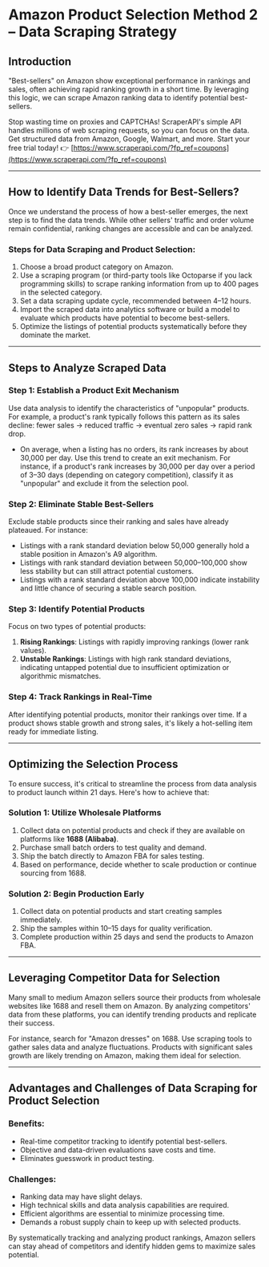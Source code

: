 # Amazon Product Selection Method 2 – Data Scraping Strategy

## Introduction

"Best-sellers" on Amazon show exceptional performance in rankings and sales, often achieving rapid ranking growth in a short time. By leveraging this logic, we can scrape Amazon ranking data to identify potential best-sellers.

Stop wasting time on proxies and CAPTCHAs! ScraperAPI's simple API handles millions of web scraping requests, so you can focus on the data. Get structured data from Amazon, Google, Walmart, and more. Start your free trial today! 👉 [https://www.scraperapi.com/?fp_ref=coupons](https://www.scraperapi.com/?fp_ref=coupons)

---

## How to Identify Data Trends for Best-Sellers?

Once we understand the process of how a best-seller emerges, the next step is to find the data trends. While other sellers' traffic and order volume remain confidential, ranking changes are accessible and can be analyzed.

### Steps for Data Scraping and Product Selection:
1. Choose a broad product category on Amazon.
2. Use a scraping program (or third-party tools like Octoparse if you lack programming skills) to scrape ranking information from up to 400 pages in the selected category.
3. Set a data scraping update cycle, recommended between 4–12 hours.
4. Import the scraped data into analytics software or build a model to evaluate which products have potential to become best-sellers.
5. Optimize the listings of potential products systematically before they dominate the market.

---

## Steps to Analyze Scraped Data

### Step 1: Establish a Product Exit Mechanism
Use data analysis to identify the characteristics of "unpopular" products. For example, a product's rank typically follows this pattern as its sales decline: fewer sales → reduced traffic → eventual zero sales → rapid rank drop.

- On average, when a listing has no orders, its rank increases by about 30,000 per day. Use this trend to create an exit mechanism. For instance, if a product's rank increases by 30,000 per day over a period of 3–30 days (depending on category competition), classify it as "unpopular" and exclude it from the selection pool.

### Step 2: Eliminate Stable Best-Sellers
Exclude stable products since their ranking and sales have already plateaued. For instance:
- Listings with a rank standard deviation below 50,000 generally hold a stable position in Amazon's A9 algorithm.
- Listings with rank standard deviation between 50,000–100,000 show less stability but can still attract potential customers.
- Listings with a rank standard deviation above 100,000 indicate instability and little chance of securing a stable search position.

### Step 3: Identify Potential Products
Focus on two types of potential products:
1. **Rising Rankings**: Listings with rapidly improving rankings (lower rank values).
2. **Unstable Rankings**: Listings with high rank standard deviations, indicating untapped potential due to insufficient optimization or algorithmic mismatches.

### Step 4: Track Rankings in Real-Time
After identifying potential products, monitor their rankings over time. If a product shows stable growth and strong sales, it's likely a hot-selling item ready for immediate listing.

---

## Optimizing the Selection Process

To ensure success, it's critical to streamline the process from data analysis to product launch within 21 days. Here's how to achieve that:

### Solution 1: Utilize Wholesale Platforms
1. Collect data on potential products and check if they are available on platforms like **1688 (Alibaba)**.
2. Purchase small batch orders to test quality and demand.
3. Ship the batch directly to Amazon FBA for sales testing.
4. Based on performance, decide whether to scale production or continue sourcing from 1688.

### Solution 2: Begin Production Early
1. Collect data on potential products and start creating samples immediately.
2. Ship the samples within 10–15 days for quality verification.
3. Complete production within 25 days and send the products to Amazon FBA.

---

## Leveraging Competitor Data for Selection

Many small to medium Amazon sellers source their products from wholesale websites like 1688 and resell them on Amazon. By analyzing competitors' data from these platforms, you can identify trending products and replicate their success.

For instance, search for "Amazon dresses" on 1688. Use scraping tools to gather sales data and analyze fluctuations. Products with significant sales growth are likely trending on Amazon, making them ideal for selection.

---

## Advantages and Challenges of Data Scraping for Product Selection

### Benefits:
- Real-time competitor tracking to identify potential best-sellers.
- Objective and data-driven evaluations save costs and time.
- Eliminates guesswork in product testing.

### Challenges:
- Ranking data may have slight delays.
- High technical skills and data analysis capabilities are required.
- Efficient algorithms are essential to minimize processing time.
- Demands a robust supply chain to keep up with selected products.

By systematically tracking and analyzing product rankings, Amazon sellers can stay ahead of competitors and identify hidden gems to maximize sales potential.
